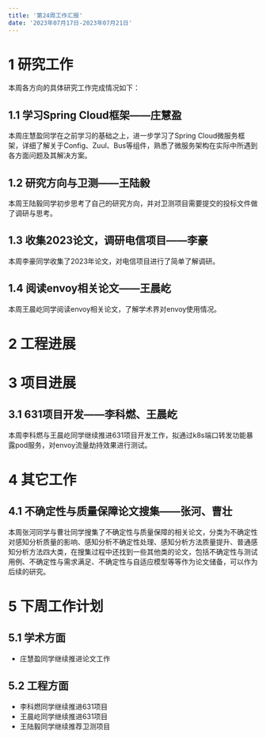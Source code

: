 ```yaml
---
title: '第24周工作汇报'
date: '2023年07月17日-2023年07月21日'
---
```


<!-- 只允许使用一级标题和二级标题 -->

# 1 研究工作

本周各方向的具体研究工作完成情况如下：

## 1.1 学习Spring Cloud框架——庄慧盈

本周庄慧盈同学在之前学习的基础之上，进一步学习了Spring Cloud微服务框架，详细了解关于Config、Zuul、Bus等组件，熟悉了微服务架构在实际中所遇到各方面问题及其解决方案。

## 1.2 研究方向与卫测——王陆毅

本周王陆毅同学初步思考了自己的研究方向，并对卫测项目需要提交的投标文件做了调研与思考。

## 1.3 收集2023论文，调研电信项目——李豪

本周李豪同学收集了2023年论文，对电信项目进行了简单了解调研。

## 1.4 阅读envoy相关论文——王晨屹

本周王晨屹同学阅读envoy相关论文，了解学术界对envoy使用情况。

# 2 工程进展

# 3 项目进展

## 3.1 631项目开发——李科燃、王晨屹

本周李科燃与王晨屹同学继续推进631项目开发工作，拟通过k8s端口转发功能暴露pod服务，对envoy流量劫持效果进行测试。

# 4 其它工作

## 4.1 不确定性与质量保障论文搜集——张河、曹壮

本周张河同学与曹壮同学搜集了不确定性与质量保障的相关论文，分类为不确定性对感知分析质量的影响、感知分析不确定性处理、感知分析方法质量提升、普通感知分析方法四大类，在搜集过程中还找到一些其他类的论文，包括不确定性与测试用例、不确定性与需求满足、不确定性与自适应模型等等作为论文储备，可以作为后续的研究。

# 5 下周工作计划

## 5.1 学术方面

+ 庄慧盈同学继续推进论文工作

## 5.2 工程方面

+ 李科燃同学继续推进631项目
+ 王晨屹同学继续推进631项目
+ 王陆毅同学继续推荐卫测项目
